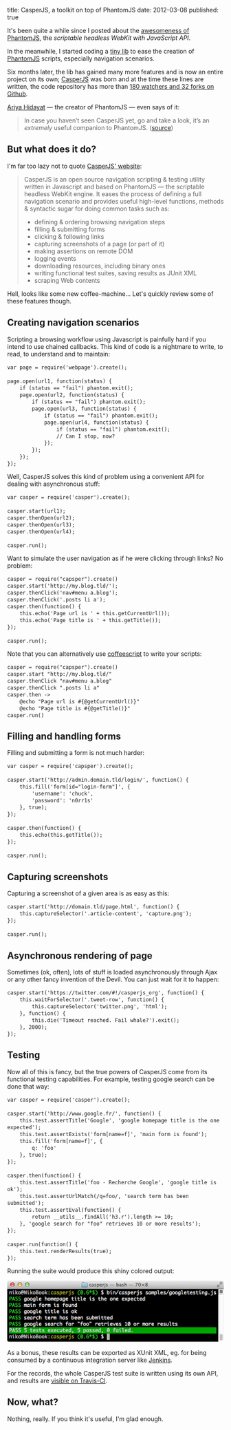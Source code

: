 title: CasperJS, a toolkit on top of PhantomJS
date: 2012-03-08
published: true

It's been quite a while since I posted about the [awesomeness of PhantomJS](/code/2011/scrape-and-test-any-webpage-using-phantomjs/), the *scriptable headless WebKit with JavaScript API*.

In the meanwhile, I started coding a [tiny lib](https://github.com/n1k0/casperjs/commit/133310d814d79db08c3982ee4af31d0a71813b8c) to ease the creation of [PhantomJS](http://phantomjs.org/) scripts, especially navigation scenarios.

Six months later, the lib has gained many more features and is now an entire project on its own; [CasperJS](http://casperjs.org/) was born and at the time these lines are written, the code repository has more than [180 watchers and 32 forks on Github](https://github.com/n1k0/casperjs).

[Ariya Hidayat](http://ariya.ofilabs.com/)&nbsp;— the creator of PhantomJS&nbsp;— even says of it:

> In case you haven’t seen CasperJS yet, go and take a look, it’s an _extremely_ useful companion to PhantomJS. ([source](http://ariya.ofilabs.com/2012/03/phantomjs-and-travis-ci.html))

## But what does it do?

I'm far too lazy not to quote [CasperJS' website](http://casperjs.org/):

> CasperJS is an open source navigation scripting & testing utility written in Javascript and based on PhantomJS — the scriptable headless WebKit engine. It eases the process of defining a full navigation scenario and provides useful high-level functions, methods & syntactic sugar for doing common tasks such as:
>
> * defining & ordering browsing navigation steps
> * filling & submitting forms
> * clicking & following links
> * capturing screenshots of a page (or part of it)
> * making assertions on remote DOM
> * logging events
> * downloading resources, including binary ones
> * writing functional test suites, saving results as JUnit XML
> * scraping Web contents

Hell, looks like some new coffee-machine… Let's quickly review some of these features though.

## Creating navigation scenarios

Scripting a browsing workflow using Javascript is painfully hard if you intend to use chained callbacks. This kind of code is a nightmare to write, to read, to understand and to maintain:

    var page = require('webpage').create();

    page.open(url1, function(status) {
        if (status == "fail") phantom.exit();
        page.open(url2, function(status) {
            if (status == "fail") phantom.exit();
            page.open(url3, function(status) {
                if (status == "fail") phantom.exit();
                page.open(url4, function(status) {
                    if (status == "fail") phantom.exit();
                    // Can I stop, now?
                });
            });
        });
    });

Well, CasperJS solves this kind of problem using a convenient API for dealing with asynchronous stuff:

    var casper = require('casper').create();

    casper.start(url1);
    casper.thenOpen(url2);
    casper.thenOpen(url3);
    casper.thenOpen(url4);

    casper.run();

Want to simulate the user navigation as if he were clicking through links? No problem:

    casper = require("capsper").create()
    casper.start('http://my.blog.tld/');
    casper.thenClick('nav#menu a.blog');
    casper.thenClick('.posts li a');
    casper.then(function() {
        this.echo('Page url is ' + this.getCurrentUrl());
        this.echo('Page title is ' + this.getTitle());
    });

    casper.run();

Note that you can alternatively use [coffeescript](http://coffeescript.org/) to write your scripts:

    casper = require("capsper").create()
    casper.start "http://my.blog.tld/"
    casper.thenClick "nav#menu a.blog"
    casper.thenClick ".posts li a"
    casper.then ->
        @echo "Page url is #{@getCurrentUrl()}"
        @echo "Page title is #{@getTitle()}"
    casper.run()

## Filling and handling forms

Filling and submitting a form is not much harder:

    var casper = require('capsper').create();

    casper.start('http://admin.domain.tld/login/', function() {
        this.fill('form[id="login-form"]', {
            'username': 'chuck',
            'password': 'n0rr1s'
        }, true);
    });

    casper.then(function() {
        this.echo(this.getTitle());
    });

    casper.run();

## Capturing screenshots

Capturing a screenshot of a given area is as easy as this:

    casper.start('http://domain.tld/page.html', function() {
        this.captureSelector('.article-content', 'capture.png');
    });

    casper.run();

## Asynchronous rendering of page

Sometimes (ok, often), lots of stuff is loaded asynchronously through Ajax or any other fancy invention of the Devil. You can just wait for it to happen:

    casper.start('https://twitter.com/#!/casperjs_org', function() {
        this.waitForSelector('.tweet-row', function() {
            this.captureSelector('twitter.png', 'html');
        }, function() {
            this.die('Timeout reached. Fail whale?').exit();
        }, 2000);
    });

## Testing

Now all of this is fancy, but the true powers of CasperJS come from its functional testing capabilities. For example, testing google search can be done that way:

    var casper = require('casper').create();

    casper.start('http://www.google.fr/', function() {
        this.test.assertTitle('Google', 'google homepage title is the one expected');
        this.test.assertExists('form[name=f]', 'main form is found');
        this.fill('form[name=f]', {
            q: 'foo'
        }, true);
    });

    casper.then(function() {
        this.test.assertTitle('foo - Recherche Google', 'google title is ok');
        this.test.assertUrlMatch(/q=foo/, 'search term has been submitted');
        this.test.assertEval(function() {
            return __utils__.findAll('h3.r').length >= 10;
        }, 'google search for "foo" retrieves 10 or more results');
    });

    casper.run(function() {
        this.test.renderResults(true);
    });

Running the suite would produce this shiny colored output:

![](/static/code/2012/testsuiteok.png)

As a bonus, these results can be exported as XUnit XML, eg. for being consumed by a continuous integration server like [Jenkins](http://jenkins-ci.org/).

For the records, the whole CasperJS test suite is written using its own API, and results are [visible on Travis-CI](http://travis-ci.org/#!/n1k0/casperjs).

## Now, what?

Nothing, really. If you think it's useful, I'm glad enough.

